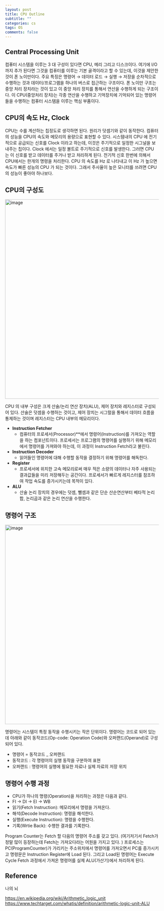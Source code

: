 ```yaml
---
layout: post
title: CPU Outline
subtitle: ""
categories: cs
tags: OS
comments: false
---
```


## Central Processing Unit

컴퓨터 시스템을 이루는 3 대 구성이 있다면 CPU, 메리 그리고 디스크이다. 
여기에 I/O 까지 추가 된다면 그것을 컴퓨터를 이루는 기본 골격이라고 할 수 있는데, 
이것을 제안한 것이 폰 노이만이다. 주요 특징은 명령어 → 데이터 로드 → 실행 → 저장을 순차적으로 수행하는 것과 데이터/프로그램을 하나의 버스로 접근하는 구조이다.
폰 노이만 구조는 중앙 처리 장치라는 것이 있고 이 중앙 처리 장치를 통해서 연산을 수행하게 되는 구조이다. 
이 CPU(중앙처리 장치)는 각종 연산을 수행하고 기억장치에 기억되어 있는 명령어들을 수행하는 컴퓨터 시스템을 이루는 핵심 부품이다.

## CPU의 속도 Hz, Clock

CPU는 수를 계산하는 칩정도로 생각하면 된다. 원리가 덧셈기와 같이 동작한다.
컴퓨터의 성능을 CPU의 속도와 메모리의 용량으로 표현할 수 있다. 
시스템내의 CPU 에 전기적으로 공급되는 신호를 Clock 이라고 하는데, 
이것은 주기적으로 일정한 시그널을 보내주는 칩이다. Clock 에서는 일정 볼트로 주기적으로 신호를 발생한다. 
그러면 CPU 는 이 신호를 받고 데이터를 주거나 받고 처리하게 된다. 
전기적 신호 한번에 의해서 CPU에서는 한개의 명령을 처리한다. 
CPU 의 속도를 Hz 로 나타내고 이 Hz 가 높으면 속도가 빠른 성능의 CPU 가 되는 것이다. 
그래서 주사율이 높은 모니터를 쓰려면 CPU의 성능이 좋아야 하나보다.

## CPU의 구성도

<img width="654" alt="image" src="https://github.com/user-attachments/assets/7db9bc08-41b1-4ccd-a1ac-4fc82bebaee0">

CPU 의 내부 구성은 크게 산술/논리 연산 장치(ALU), 제어 장치와 레지스터로 구성되어 있다. 
산술은 덧셈을 수행하는 것이고, 제어 장치는 시그럴을 통해서 데이터 흐름을 통제하는 것이며 레지스터는 CPU 내부의 메모리이다.

- **Instruction Fetcher**
  - 컴퓨터의 프로세서(Processor)**에서 명령어(Instruction)를 가져오는 역할을 하는 컴포넌트이다. 프로세서는 프로그램의 명령어를 실행하기 위해 메모리에서 명령어를 가져와야 하는데, 이 과정이 Instruction Fetch라고 불린다.
- **Instruction Decoder**
  - 읽어들인 명령어에 대해 수행할 동작을 결정하기 위해 명령어를 해독한다.
- **Register**
  - 프로세서에 위치한 고속 메모리로써 매우 적은 소량의 데이터나 자주 사용되는 결과값들을 미리 저장해두는 공간이다. 프로세서가 빠르게 레지스터를 참조하여 작업 속도를 증가시키는데 목적이 있다.
- **ALU**
  - 산술 논리 장치의 경우에는 덧셈, 뺄셈과 같은 단순 산순연산부터 베타적 논리합, 논리곱과 같은 논리 연산을 수행한다.

## 명령어 구조
<img width="654" alt="image" src="https://github.com/user-attachments/assets/7164732b-bfee-4b0b-a0a1-32afb6aae3fa">

명령어는 시스템이 특정 동작을 수행시키는 작은 단위이다. 명령어는 코드로 되어 있는데 아래와 같이 동작코드(Op-code: Operation Code)와 오퍼랜드(Operand)로 구성되어 있다.

- 명령어 = 동작코드 _ 오퍼랜드
- 동작코드 : 각 명령어의 실행 동작을 구분하여 표현
- 오퍼랜드 : 명령어의 실행에 필요한 자료나 실제 자료의 저장 위치

## 명령어 수행 과정

- CPU가 하나의 명령(Operation)을 처리하는 과정은 다음과 같다.
- FI → DI → EI → WB
- 읽기(Fetch Instruction): 메모리에서 명령을 가져온다.
- 해석(Decode Instruction): 명령을 해석한다.
- 실행(Execute Instruction): 명령을 수행한다.
- 기록(Wrtie Back): 수행한 결과를 기록한다.

Program Counter는 Fetch 할 다음의 명령어 주소를 갖고 있다. 
(여기저기서 Fetch가 정말 많이 등장하는데 Fetch는 가져오다라는 어원을 가지고 있다. ) 
프로세스는 PC(ProgramCounter)가 가리키는 주소위치에서 명령어를 가져오면서 PC를 증가시키고 명령문은 Instruction Register에 Load 된다.
그리고 Load된 명령어는 Execute Cycle Fetch 과정에서 가져온 명령어를 실제 ALU(가산기)에서 처리하게 된다.

## Reference

나의 뇌

<https://en.wikipedia.org/wiki/Arithmetic_logic_unit>
<https://www.techtarget.com/whatis/definition/arithmetic-logic-unit-ALU>